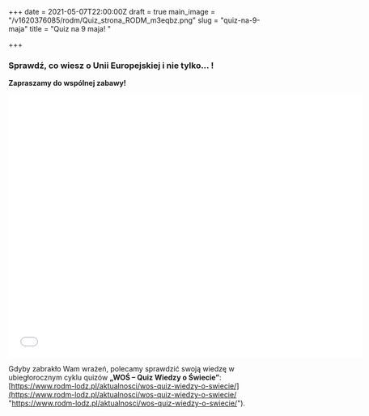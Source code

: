 +++
date = 2021-05-07T22:00:00Z
draft = true
main_image = "/v1620376085/rodm/Quiz_strona_RODM_m3eqbz.png"
slug = "quiz-na-9-maja"
title = "Quiz na 9 maja! "

+++
### Sprawdź, co wiesz o Unii Europejskiej i nie tylko... !

**Zapraszamy do wspólnej zabawy!**

<div class="iframe google-maps"><iframe src="[https://docs.google.com/forms/d/e/1FAIpQLSch8yX9o8iKlANcgsC9DDzF4TGaGENdFIB2z7PNx5FFLS1b4w/viewform?embedded=true](https://docs.google.com/forms/d/e/1FAIpQLSch8yX9o8iKlANcgsC9DDzF4TGaGENdFIB2z7PNx5FFLS1b4w/viewform?embedded=true "https://docs.google.com/forms/d/e/1FAIpQLSch8yX9o8iKlANcgsC9DDzF4TGaGENdFIB2z7PNx5FFLS1b4w/viewform?embedded=true")<" width="700" height="520" frameborder="0" marginheight="0" marginwidth="0">Ładuję…</iframe></div>

Gdyby zabrakło Wam wrażeń, polecamy sprawdzić swoją wiedzę w ubiegłorocznym cyklu quizów **„WOŚ – Quiz Wiedzy o Świecie”**: [https://www.rodm-lodz.pl/aktualnosci/wos-quiz-wiedzy-o-swiecie/](https://www.rodm-lodz.pl/aktualnosci/wos-quiz-wiedzy-o-swiecie/ "https://www.rodm-lodz.pl/aktualnosci/wos-quiz-wiedzy-o-swiecie/").